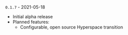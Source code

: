 `0.1.7` - 2021-05-18
* Initial alpha release
* Planned features:
    * Configurable, open source Hyperspace transition
